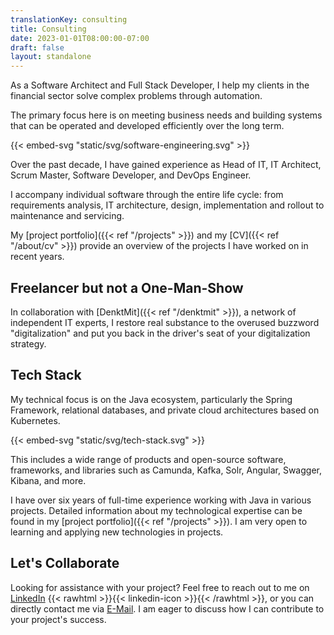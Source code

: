 ```yaml
---
translationKey: consulting
title: Consulting
date: 2023-01-01T08:00:00-07:00
draft: false
layout: standalone
---
```


As a Software Architect and Full Stack Developer, I help my clients in the financial sector solve complex problems through automation.

The primary focus here is on meeting business needs and building systems that can be operated and developed efficiently over the long term.

{{< embed-svg "static/svg/software-engineering.svg" >}}

Over the past decade, I have gained experience as Head of IT, IT Architect, Scrum Master, Software Developer, and DevOps Engineer.

I accompany individual software through the entire life cycle: from requirements analysis, IT architecture, design, implementation and rollout to maintenance and servicing.

My [project portfolio]({{< ref "/projects" >}}) and my [CV]({{< ref "/about/cv" >}}) provide an overview of the projects I have worked on in recent years.


## Freelancer but not a One-Man-Show
In collaboration with [DenktMit]({{< ref "/denktmit" >}}), a network of independent IT experts, I restore real substance to the overused buzzword "digitalization" and put you back in the driver's seat of your digitalization strategy.


## Tech Stack
My technical focus is on the Java ecosystem, particularly the Spring Framework, relational databases, and private cloud architectures based on Kubernetes.

{{< embed-svg "static/svg/tech-stack.svg" >}}

This includes a wide range of products and open-source software, frameworks, and libraries such as Camunda, Kafka, Solr, Angular, Swagger, Kibana, and more.

I have over six years of full-time experience working with Java in various projects. Detailed information about my technological expertise can be found in my [project portfolio]({{< ref "/projects" >}}). I am very open to learning and applying new technologies in projects.


## Let's Collaborate
Looking for assistance with your project? Feel free to reach out to me on [LinkedIn](https://www.linkedin.com/in/dmalolepszy) {{< rawhtml >}}<a href="https://www.linkedin.com/in/dmalolepszy" style="text-decoration: none">{{< linkedin-icon >}}</a>{{< /rawhtml >}}, or you can directly contact me via [E-Mail](mailto:kontakt@dmalo.de). I am eager to discuss how I can contribute to your project's success.

